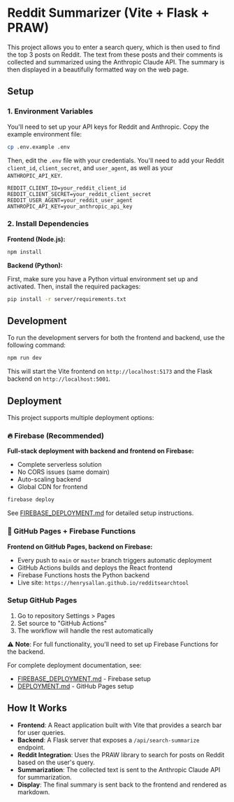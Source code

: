 # Reddit Summarizer (Vite + Flask + PRAW)

This project allows you to enter a search query, which is then used to find the top 3 posts on Reddit. The text from these posts and their comments is collected and summarized using the Anthropic Claude API. The summary is then displayed in a beautifully formatted way on the web page.

## Setup

### 1. Environment Variables

You'll need to set up your API keys for Reddit and Anthropic. Copy the example environment file:

```zsh
cp .env.example .env
```

Then, edit the `.env` file with your credentials. You'll need to add your Reddit `client_id`, `client_secret`, and `user_agent`, as well as your `ANTHROPIC_API_KEY`.

```
REDDIT_CLIENT_ID=your_reddit_client_id
REDDIT_CLIENT_SECRET=your_reddit_client_secret
REDDIT_USER_AGENT=your_reddit_user_agent
ANTHROPIC_API_KEY=your_anthropic_api_key
```

### 2. Install Dependencies

**Frontend (Node.js):**

```zsh
npm install
```

**Backend (Python):**

First, make sure you have a Python virtual environment set up and activated. Then, install the required packages:

```zsh
pip install -r server/requirements.txt
```

## Development

To run the development servers for both the frontend and backend, use the following command:

```zsh
npm run dev
```

This will start the Vite frontend on `http://localhost:5173` and the Flask backend on `http://localhost:5001`.

## Deployment

This project supports multiple deployment options:

### 🔥 Firebase (Recommended)
**Full-stack deployment with backend and frontend on Firebase:**
- Complete serverless solution
- No CORS issues (same domain)
- Auto-scaling backend
- Global CDN for frontend

```bash
firebase deploy
```

See [FIREBASE_DEPLOYMENT.md](./FIREBASE_DEPLOYMENT.md) for detailed setup instructions.

### 🐙 GitHub Pages + Firebase Functions
**Frontend on GitHub Pages, backend on Firebase:**
- Every push to `main` or `master` branch triggers automatic deployment
- GitHub Actions builds and deploys the React frontend
- Firebase Functions hosts the Python backend
- Live site: `https://henrysallan.github.io/redditsearchtool`

### Setup GitHub Pages
1. Go to repository Settings > Pages
2. Set source to "GitHub Actions"
3. The workflow will handle the rest automatically

⚠️ **Note**: For full functionality, you'll need to set up Firebase Functions for the backend.

For complete deployment documentation, see:
- [FIREBASE_DEPLOYMENT.md](./FIREBASE_DEPLOYMENT.md) - Firebase setup
- [DEPLOYMENT.md](./DEPLOYMENT.md) - GitHub Pages setup

## How It Works

-   **Frontend**: A React application built with Vite that provides a search bar for user queries.
-   **Backend**: A Flask server that exposes a `/api/search-summarize` endpoint.
-   **Reddit Integration**: Uses the PRAW library to search for posts on Reddit based on the user's query.
-   **Summarization**: The collected text is sent to the Anthropic Claude API for summarization.
-   **Display**: The final summary is sent back to the frontend and rendered as markdown.
